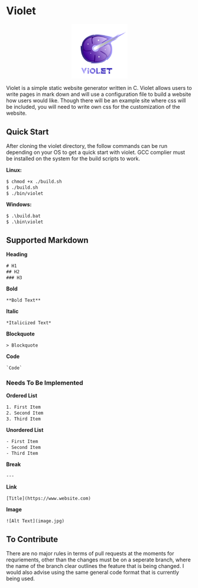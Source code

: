 # Violet

<p align='center'><img alt='Violet Logo' src='logo.webp' width=30%></p>

Violet is a simple static website generator written in C. Violet allows users
to write pages in mark down and will use a configuration file to build a website
how users would like. Though there will be an example site where
css will be included, you will need to write own css for the customization of the
website.

## Quick Start

After cloning the violet directory, the follow commands can be run depending on
your OS to get a quick start with violet. GCC complier must be installed on the
system for the build scripts to work.

**Linux:**
```
$ chmod +x ./build.sh
$ ./build.sh
$ ./bin/violet
```

**Windows:**
```
$ .\build.bat
$ .\bin\violet
```

## Supported Markdown

**Heading**
```
# H1
## H2
### H3
```

**Bold**
```
**Bold Text**
```

**Italic**
```
*Italicized Text*
```

**Blockquote**
```
> Blockquote
```

**Code**
```
`Code`
```

### Needs To Be Implemented

**Ordered List**
```
1. First Item
2. Second Item
3. Third Item
```

**Unordered List**
```
- First Item
- Second Item
- Third Item
```

**Break**
```
---
```

**Link**
```
[Title](https://www.website.com)
```

**Image**
```
![Alt Text](image.jpg)
```

## To Contribute

There are no major rules in terms of pull requests at the moments for requriements,
other than the changes must be on a seperate branch, where the name of the branch
clear outlines the feature that is being changed. I would also advise using the
same general code format that is currently being used.

